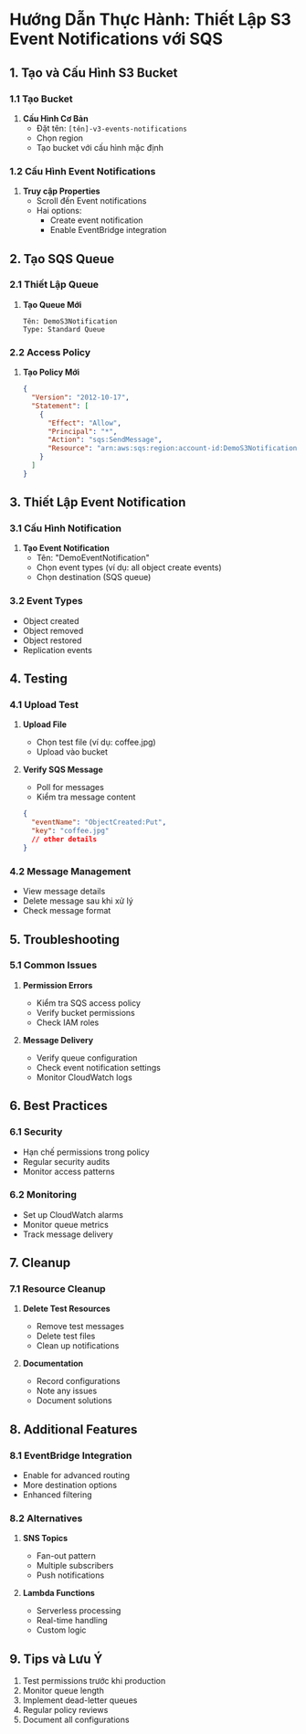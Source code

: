 # Hướng Dẫn Thực Hành: Thiết Lập S3 Event Notifications với SQS

## 1. Tạo và Cấu Hình S3 Bucket

### 1.1 Tạo Bucket
1. **Cấu Hình Cơ Bản**
   - Đặt tên: `[tên]-v3-events-notifications`
   - Chọn region
   - Tạo bucket với cấu hình mặc định

### 1.2 Cấu Hình Event Notifications
1. **Truy cập Properties**
   - Scroll đến Event notifications
   - Hai options:
     - Create event notification
     - Enable EventBridge integration

## 2. Tạo SQS Queue

### 2.1 Thiết Lập Queue
1. **Tạo Queue Mới**
   ```plaintext
   Tên: DemoS3Notification
   Type: Standard Queue
   ```

### 2.2 Access Policy
1. **Tạo Policy Mới**
   ```json
   {
     "Version": "2012-10-17",
     "Statement": [
       {
         "Effect": "Allow",
         "Principal": "*",
         "Action": "sqs:SendMessage",
         "Resource": "arn:aws:sqs:region:account-id:DemoS3Notification"
       }
     ]
   }
   ```

## 3. Thiết Lập Event Notification

### 3.1 Cấu Hình Notification
1. **Tạo Event Notification**
   - Tên: "DemoEventNotification"
   - Chọn event types (ví dụ: all object create events)
   - Chọn destination (SQS queue)

### 3.2 Event Types
- Object created
- Object removed
- Object restored
- Replication events

## 4. Testing

### 4.1 Upload Test
1. **Upload File**
   - Chọn test file (ví dụ: coffee.jpg)
   - Upload vào bucket

2. **Verify SQS Message**
   - Poll for messages
   - Kiểm tra message content
   ```json
   {
     "eventName": "ObjectCreated:Put",
     "key": "coffee.jpg"
     // other details
   }
   ```

### 4.2 Message Management
- View message details
- Delete message sau khi xử lý
- Check message format

## 5. Troubleshooting

### 5.1 Common Issues
1. **Permission Errors**
   - Kiểm tra SQS access policy
   - Verify bucket permissions
   - Check IAM roles

2. **Message Delivery**
   - Verify queue configuration
   - Check event notification settings
   - Monitor CloudWatch logs

## 6. Best Practices

### 6.1 Security
- Hạn chế permissions trong policy
- Regular security audits
- Monitor access patterns

### 6.2 Monitoring
- Set up CloudWatch alarms
- Monitor queue metrics
- Track message delivery

## 7. Cleanup

### 7.1 Resource Cleanup
1. **Delete Test Resources**
   - Remove test messages
   - Delete test files
   - Clean up notifications

2. **Documentation**
   - Record configurations
   - Note any issues
   - Document solutions

## 8. Additional Features

### 8.1 EventBridge Integration
- Enable for advanced routing
- More destination options
- Enhanced filtering

### 8.2 Alternatives
1. **SNS Topics**
   - Fan-out pattern
   - Multiple subscribers
   - Push notifications

2. **Lambda Functions**
   - Serverless processing
   - Real-time handling
   - Custom logic

## 9. Tips và Lưu Ý
1. Test permissions trước khi production
2. Monitor queue length
3. Implement dead-letter queues
4. Regular policy reviews
5. Document all configurations